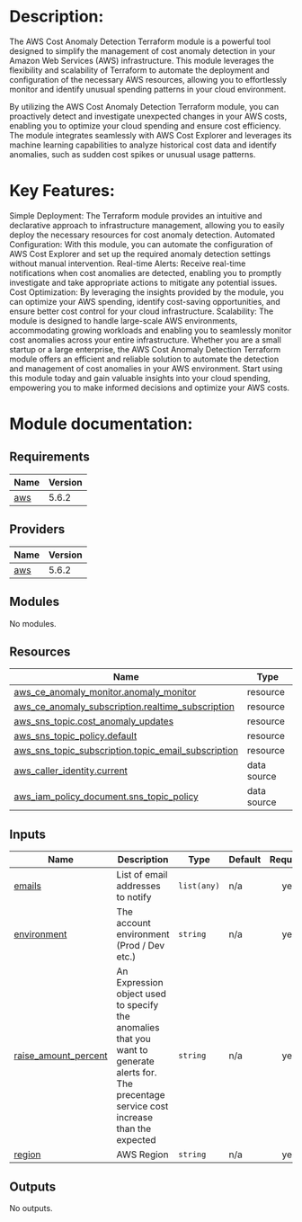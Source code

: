 # Description:
The AWS Cost Anomaly Detection Terraform module is a powerful tool designed to simplify the management of cost anomaly detection in your Amazon Web Services (AWS) infrastructure. This module leverages the flexibility and scalability of Terraform to automate the deployment and configuration of the necessary AWS resources, allowing you to effortlessly monitor and identify unusual spending patterns in your cloud environment.

By utilizing the AWS Cost Anomaly Detection Terraform module, you can proactively detect and investigate unexpected changes in your AWS costs, enabling you to optimize your cloud spending and ensure cost efficiency. The module integrates seamlessly with AWS Cost Explorer and leverages its machine learning capabilities to analyze historical cost data and identify anomalies, such as sudden cost spikes or unusual usage patterns.

# Key Features:

Simple Deployment: The Terraform module provides an intuitive and declarative approach to infrastructure management, allowing you to easily deploy the necessary resources for cost anomaly detection.
Automated Configuration: With this module, you can automate the configuration of AWS Cost Explorer and set up the required anomaly detection settings without manual intervention.
Real-time Alerts: Receive real-time notifications when cost anomalies are detected, enabling you to promptly investigate and take appropriate actions to mitigate any potential issues.
Cost Optimization: By leveraging the insights provided by the module, you can optimize your AWS spending, identify cost-saving opportunities, and ensure better cost control for your cloud infrastructure.
Scalability: The module is designed to handle large-scale AWS environments, accommodating growing workloads and enabling you to seamlessly monitor cost anomalies across your entire infrastructure.
Whether you are a small startup or a large enterprise, the AWS Cost Anomaly Detection Terraform module offers an efficient and reliable solution to automate the detection and management of cost anomalies in your AWS environment. Start using this module today and gain valuable insights into your cloud spending, empowering you to make informed decisions and optimize your AWS costs.

# Module documentation:

## Requirements

| Name | Version |
|------|---------|
| <a name="requirement_aws"></a> [aws](#requirement\_aws) | 5.6.2 |

## Providers

| Name | Version |
|------|---------|
| <a name="provider_aws"></a> [aws](#provider\_aws) | 5.6.2 |

## Modules

No modules.

## Resources

| Name | Type |
|------|------|
| [aws_ce_anomaly_monitor.anomaly_monitor](https://registry.terraform.io/providers/hashicorp/aws/5.6.2/docs/resources/ce_anomaly_monitor) | resource |
| [aws_ce_anomaly_subscription.realtime_subscription](https://registry.terraform.io/providers/hashicorp/aws/5.6.2/docs/resources/ce_anomaly_subscription) | resource |
| [aws_sns_topic.cost_anomaly_updates](https://registry.terraform.io/providers/hashicorp/aws/5.6.2/docs/resources/sns_topic) | resource |
| [aws_sns_topic_policy.default](https://registry.terraform.io/providers/hashicorp/aws/5.6.2/docs/resources/sns_topic_policy) | resource |
| [aws_sns_topic_subscription.topic_email_subscription](https://registry.terraform.io/providers/hashicorp/aws/5.6.2/docs/resources/sns_topic_subscription) | resource |
| [aws_caller_identity.current](https://registry.terraform.io/providers/hashicorp/aws/5.6.2/docs/data-sources/caller_identity) | data source |
| [aws_iam_policy_document.sns_topic_policy](https://registry.terraform.io/providers/hashicorp/aws/5.6.2/docs/data-sources/iam_policy_document) | data source |

## Inputs

| Name | Description | Type | Default | Required |
|------|-------------|------|---------|:--------:|
| <a name="input_emails"></a> [emails](#input\_emails) | List of email addresses to notify | `list(any)` | n/a | yes |
| <a name="input_environment"></a> [environment](#input\_environment) | The account environment (Prod / Dev etc.) | `string` | n/a | yes |
| <a name="input_raise_amount_percent"></a> [raise\_amount\_percent](#input\_raise\_amount\_percent) | An Expression object used to specify the anomalies that you want to generate alerts for. The precentage service cost increase than the expected | `string` | n/a | yes |
| <a name="input_region"></a> [region](#input\_region) | AWS Region | `string` | n/a | yes |

## Outputs

No outputs.
